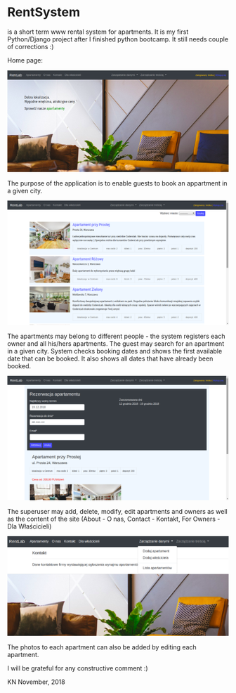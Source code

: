 # RentSystem 
is a short term www rental system for apartments.
It is my first Python/Django project after I finished python bootcamp.
It still needs couple of corrections :)

Home page:<br>

<img src="home_s.png" style="width: 700px">

The purpose of the application is to enable guests to book an appartment in a given city.

<img src="apartments_s.png" style="width: 700px">

The apartments may belong to different people - the system registers each owner and all his/hers apartments.
The guest may search for an apartment in a given city.
System checks booking dates and shows the first available date that can be booked.
It also shows all dates that have already been booked. 

<img src="booking_s.png" style="width: 700px">

The superuser may add, delete, modify, edit apartments and owners as well as the content of the site 
(About - O nas, Contact - Kontakt, For Owners - Dla Właścicieli)

<img src="dbmanagement_s.png" style="width: 700px">

The photos to each apartment can also be added by editing each apartment. 

I will be grateful for any constructive comment :)

KN
November, 2018


